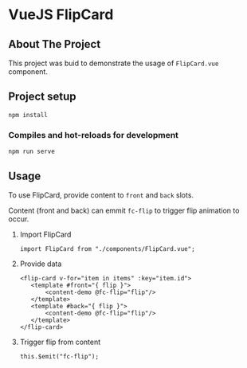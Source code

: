 # VueJS FlipCard
<!-- ABOUT THE PROJECT -->
## About The Project

This project was buid to demonstrate the usage of `FlipCard.vue` component.

## Project setup
```
npm install
```

### Compiles and hot-reloads for development
```
npm run serve
```

<!-- USAGE EXAMPLES -->
## Usage

To use FlipCard, provide content to `front` and `back` slots.

Content (front and back) can emmit `fc-flip` to trigger flip animation to occur.
1. Import FlipCard
   ```JS
   import FlipCard from "./components/FlipCard.vue";
   ```

2. Provide data
   ```JS
   <flip-card v-for="item in items" :key="item.id">
      <template #front="{ flip }">
          <content-demo @fc-flip="flip"/>
      </template>
      <template #back="{ flip }">
          <content-demo @fc-flip="flip"/>
      </template>
   </flip-card>
   ```
  
3. Trigger flip from content
   ```JS
   this.$emit("fc-flip");
   ```
